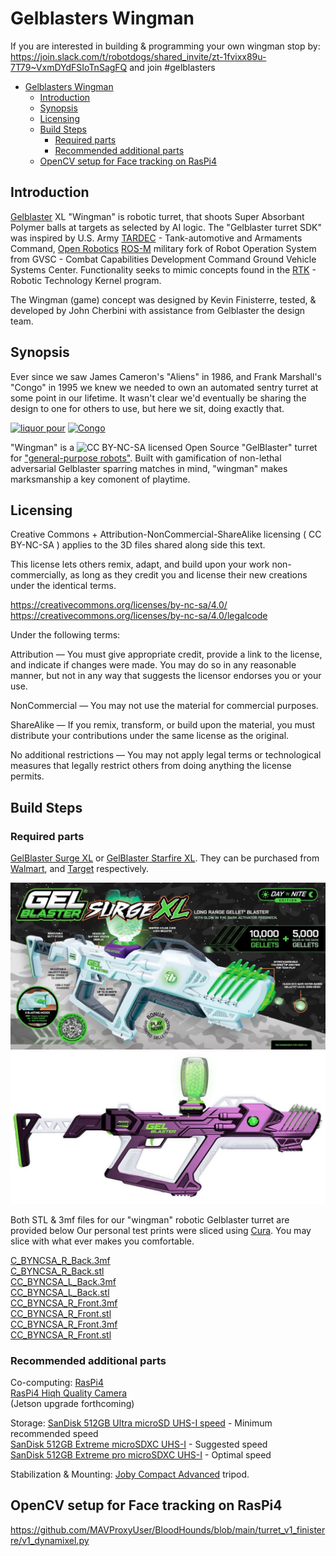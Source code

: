 # Gelblasters Wingman

If you are interested in building & programming your own wingman stop by: https://join.slack.com/t/robotdogs/shared_invite/zt-1fvixx89u-7T79~VxmDYdFSIoTnSagFQ and join #gelblasters 

* [Gelblasters Wingman](#gelblasters-wingman)
   * [Introduction](#introduction)
   * [Synopsis](#synopsis)
   * [Licensing](#licensing)
   * [Build Steps](#build-steps)
      * [Required parts](#required-parts)
      * [Recommended additional parts<br>](#recommended-additional-parts)
   * [OpenCV setup for Face tracking on RasPi4](#opencv-setup-for-face-tracking-on-raspi4)

## Introduction

[Gelblaster](https://gelblaster.com) XL "Wingman" is robotic turret, that shoots Super Absorbant Polymer balls at targets as selected by AI logic. The "Gelblaster turret SDK" was inspired by U.S. Army [TARDEC](https://asc.army.mil/web/news-alt-jfm18-wingman-is-first-step-toward-weaponized-robotics/) - Tank-automotive and Armaments Command, [Open Robotics](https://www.openrobotics.org) [ROS-M](https://rosmilitary.org/faq/) military fork of Robot Operation System from GVSC - Combat Capabilities Development Command Ground Vehicle Systems Center. Functionality seeks to mimic concepts found in the [RTK](https://vimeo.com/593277076?) - Robotic Technology Kernel program.

The Wingman (game) concept was designed by Kevin Finisterre, tested, & developed by John Cherbini with assistance from Gelblaster the design team. 

## Synopsis 

Ever since we saw James Cameron's "Aliens" in 1986, and Frank Marshall's "Congo" in 1995 we knew we needed to own an automated sentry turret at some point in our lifetime. It wasn't clear we'd eventually be sharing the design to one for others to use, but here we sit, doing exactly that. 

[![liquor pour](http://img.youtube.com/vi/IS2PtmM9mwU/0.jpg)](https://www.youtube.com/watch?v=IS2PtmM9mwU) [![Congo](http://img.youtube.com/vi/Ss35wHcN6iQ/0.jpg)](https://www.youtube.com/watch?v=Ss35wHcN6iQ)<br>

"Wingman" is a ![CC BY-NC-SA ](https://licensebuttons.net/l/by-nc-sa/3.0/88x31.png) licensed Open Source "GelBlaster" turret for ["general-purpose robots"](https://www.bostondynamics.com/open-letter-opposing-weaponization-general-purpose-robots). Built with gamification of non-lethal adversarial Gelblaster sparring matches in mind, "wingman" makes marksmanship a key comonent of playtime.

## Licensing 

Creative Commons + Attribution-NonCommercial-ShareAlike licensing ( 
CC BY-NC-SA ) applies to the 3D files shared along side this text. 

This license lets others remix, adapt, and build upon your work non-commercially, as long as they credit you and license their new creations under the identical terms.

https://creativecommons.org/licenses/by-nc-sa/4.0/
https://creativecommons.org/licenses/by-nc-sa/4.0/legalcode

Under the following terms:

Attribution — You must give appropriate credit, provide a link to the license, and indicate if changes were made. You may do so in any reasonable manner, but not in any way that suggests the licensor endorses you or your use.

NonCommercial — You may not use the material for commercial purposes.

ShareAlike — If you remix, transform, or build upon the material, you must distribute your contributions under the same license as the original.

No additional restrictions — You may not apply legal terms or technological measures that legally restrict others from doing anything the license permits.

## Build Steps

### Required parts

[GelBlaster Surge XL](https://gelblaster.com/products/surge-xl)
or
[GelBlaster Starfire XL](https://gelblaster.com/products/starfire-xl). They can be purchased from [Walmart](https://www.walmart.com/ip/Gel-Blaster-Surge-XL-Day-N-Nite-Gel-Bead-Blaster-with-Glow-in-the-Dark-Starfire-Activator-5k-Starfire-Gellets-10k-Green-Gellets/1283028596), and [Target](https://www.target.com/p/gel-blaster-starfire-xl-glow-in-the-dark-gellet-blaster/-/A-86669382) respectively. 

![SurgeXL](https://github.com/MAVProxyUser/Gelblaster_Wingman/raw/main/images/SurgeXL.jpeg)
![StarFire XL](https://github.com/MAVProxyUser/Gelblaster_Wingman/raw/main/images/StarFire.jpeg)

Both STL & 3mf files for our "wingman" robotic Gelblaster turret are provided below Our personal test prints were sliced using [Cura](https://ultimaker.com/software/ultimaker-cura). You may slice with what ever makes you comfortable. 

[C_BYNCSA_R_Back.3mf](https://github.com/MAVProxyUser/Gelblaster_Wingman/raw/main/CC_BYNCSA_STL_Files/CC_BYNCSA_R_Back.3mf)<br>
[C_BYNCSA_R_Back.stl](https://github.com/MAVProxyUser/Gelblaster_Wingman/raw/main/CC_BYNCSA_STL_Files/CC_BYNCSA_R_Back.stl)<br>
[CC_BYNCSA_L_Back.3mf](https://github.com/MAVProxyUser/Gelblaster_Wingman/raw/main/CC_BYNCSA_STL_Files/CC_BYNCSA_L_Back.3mf)<br>
[CC_BYNCSA_L_Back.stl](https://github.com/MAVProxyUser/Gelblaster_Wingman/raw/main/CC_BYNCSA_STL_Files/CC_BYNCSA_L_Back.stl)<br>
[CC_BYNCSA_R_Front.3mf](https://github.com/MAVProxyUser/Gelblaster_Wingman/raw/main/CC_BYNCSA_STL_Files/CC_BYNCSA_R_Front.3mf)<br>
[CC_BYNCSA_R_Front.stl](https://github.com/MAVProxyUser/Gelblaster_Wingman/raw/main/CC_BYNCSA_STL_Files/CC_BYNCSA_R_Front.stl)<br>
[CC_BYNCSA_R_Front.3mf](https://github.com/MAVProxyUser/Gelblaster_Wingman/raw/main/CC_BYNCSA_STL_Files/CC_BYNCSA_R_Front.3mf)<br>
[CC_BYNCSA_R_Front.stl](https://github.com/MAVProxyUser/Gelblaster_Wingman/raw/main/CC_BYNCSA_STL_Files/CC_BYNCSA_R_Front.stl)<br>

### Recommended additional parts<br>
Co-computing:
[RasPi4](https://www.raspberrypi.com/products/raspberry-pi-4-model-b/)<br>
[RasPi4 Hiqh Quality Camera](https://www.raspberrypi.com/products/raspberry-pi-high-quality-camera/)<br>
(Jetson upgrade forthcoming)

Storage:
[SanDisk 512GB Ultra microSD UHS-I speed](https://www.westerndigital.com/products/outlet/memory-cards/sandisk-ultra-uhs-i-microsd#SDSQUAR-512G-AN6MA) - Minimum recommended speed<br>
[SanDisk 512GB Extreme microSDXC UHS-I](https://www.westerndigital.com/products/memory-cards/sandisk-extreme-uhs-i-microsd#SDSQXAV-512G-GN6MA) - Suggested speed<br>
[SanDisk 512GB Extreme pro microSDXC UHS-I](https://www.westerndigital.com/products/memory-cards/sandisk-extreme-pro-uhs-i-microsd#SDSQXCD-512G-GN6MA) - Optimal speed<br>

Stabilization & Mounting:
[Joby Compact Advanced](https://joby.com/ca-en/compact-advanced-tripod-for-smartphone-and-camera-jb01763-bww/) tripod. <br>

## OpenCV setup for Face tracking on RasPi4

https://github.com/MAVProxyUser/BloodHounds/blob/main/turret_v1_finisterre/v1_dynamixel.py

